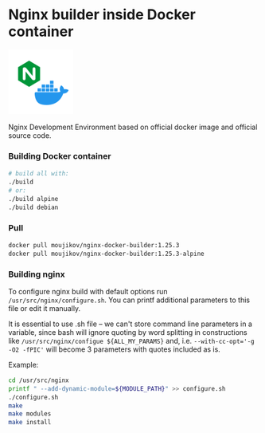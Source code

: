 # Nginx builder inside Docker container

<img src="assets/logo.png" with="130" height="130" />

Nginx Development Environment based on official docker image and official source code.

### Building Docker container

```bash
# build all with:
./build
# or:
./build alpine
./build debian
```

### Pull

```bash
docker pull moujikov/nginx-docker-builder:1.25.3
docker pull moujikov/nginx-docker-builder:1.25.3-alpine
```

### Building nginx
To configure nginx build with default options run `/usr/src/nginx/configure.sh`. You can printf additional parameters to this file or edit it manually.

It is essential to use .sh file – we can't store command line parameters in a variable, since bash will ignore quoting by word splitting in constructions like `/usr/src/nginx/configue ${ALL_MY_PARAMS}` and, i.e. `--with-cc-opt='-g -O2 -fPIC'` will become 3 parameters with quotes included as is.

Example:
```bash
cd /usr/src/nginx
printf " --add-dynamic-module=${MODULE_PATH}" >> configure.sh
./configure.sh
make
make modules
make install
```
